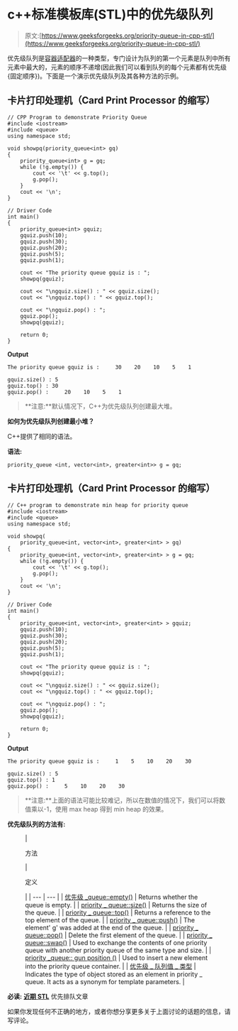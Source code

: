 # c++标准模板库(STL)中的优先级队列

> 原文:[https://www.geeksforgeeks.org/priority-queue-in-cpp-stl/](https://www.geeksforgeeks.org/priority-queue-in-cpp-stl/)

优先级队列是[容器适配器](https://www.geeksforgeeks.org/containers-cpp-stl/)的一种类型，专门设计为队列的第一个元素是队列中所有元素中最大的，元素的顺序不递增(因此我们可以看到队列的每个元素都有优先级{固定顺序})。下面是一个演示优先级队列及其各种方法的示例。

## 卡片打印处理机（Card Print Processor 的缩写）

```
// CPP Program to demonstrate Priority Queue
#include <iostream>
#include <queue>
using namespace std;

void showpq(priority_queue<int> gq)
{
    priority_queue<int> g = gq;
    while (!g.empty()) {
        cout << '\t' << g.top();
        g.pop();
    }
    cout << '\n';
}

// Driver Code
int main()
{
    priority_queue<int> gquiz;
    gquiz.push(10);
    gquiz.push(30);
    gquiz.push(20);
    gquiz.push(5);
    gquiz.push(1);

    cout << "The priority queue gquiz is : ";
    showpq(gquiz);

    cout << "\ngquiz.size() : " << gquiz.size();
    cout << "\ngquiz.top() : " << gquiz.top();

    cout << "\ngquiz.pop() : ";
    gquiz.pop();
    showpq(gquiz);

    return 0;
}
```

**Output**

```
The priority queue gquiz is :     30    20    10    5    1

gquiz.size() : 5
gquiz.top() : 30
gquiz.pop() :     20    10    5    1
```

> **注意:**默认情况下，C++为优先级队列创建最大堆。

**如何为优先级队列创建最小堆？**

C++提供了相同的语法。

**语法:**

```
priority_queue <int, vector<int>, greater<int>> g = gq;  
```

## 卡片打印处理机（Card Print Processor 的缩写）

```
// C++ program to demonstrate min heap for priority queue
#include <iostream>
#include <queue>
using namespace std;

void showpq(
    priority_queue<int, vector<int>, greater<int> > gq)
{
    priority_queue<int, vector<int>, greater<int> > g = gq;
    while (!g.empty()) {
        cout << '\t' << g.top();
        g.pop();
    }
    cout << '\n';
}

// Driver Code
int main()
{
    priority_queue<int, vector<int>, greater<int> > gquiz;
    gquiz.push(10);
    gquiz.push(30);
    gquiz.push(20);
    gquiz.push(5);
    gquiz.push(1);

    cout << "The priority queue gquiz is : ";
    showpq(gquiz);

    cout << "\ngquiz.size() : " << gquiz.size();
    cout << "\ngquiz.top() : " << gquiz.top();

    cout << "\ngquiz.pop() : ";
    gquiz.pop();
    showpq(gquiz);

    return 0;
}
```

**Output**

```
The priority queue gquiz is :     1    5    10    20    30

gquiz.size() : 5
gquiz.top() : 1
gquiz.pop() :     5    10    20    30
```

> **注意:**上面的语法可能比较难记，所以在数值的情况下，我们可以将数值乘以-1，使用 max heap 得到 min heap 的效果。

**优先级队列的方法有:**

<figure class="table">

| 

方法

 | 

定义

 |
| --- | --- |
| [优先级 _queue::empty()](https://www.geeksforgeeks.org/priority_queueempty-priority_queuesize-c-stl/) | Returns whether the queue is empty. |
| [priority _ queue::size()](https://www.geeksforgeeks.org/priority_queueempty-priority_queuesize-c-stl/) | Returns the size of the queue. |
| [priority _ queue::top()](https://www.geeksforgeeks.org/priority_queuetop-c-stl/) | Returns a reference to the top element of the queue. |
| [priority _ queue::push()](https://www.geeksforgeeks.org/priority_queuepush-priority_queuepop-c-stl/) | The element' g' was added at the end of the queue. |
| [priority _ queue::pop()](https://www.geeksforgeeks.org/priority_queuepush-priority_queuepop-c-stl/) | Delete the first element of the queue. |
| [priority _ queue::swap()](https://www.geeksforgeeks.org/priority_queueswap-c-stl/) | Used to exchange the contents of one priority queue with another priority queue of the same type and size. |
| [priority _queue:: gun position ()](https://www.geeksforgeeks.org/priority_queue-emplace-in-cpp-stl/) | Used to insert a new element into the priority queue container. |
| [优先级 _ 队列值 _ 类型](https://www.geeksforgeeks.org/priority_queue-value_type-in-c-stl/) | Indicates the type of object stored as an element in priority _ queue. It acts as a synonym for template parameters. |

</figure>

**必读:** [**近期 STL**](https://www.geeksforgeeks.org/tag/cpp-priority-queue/) 优先排队文章

如果你发现任何不正确的地方，或者你想分享更多关于上面讨论的话题的信息，请写评论。